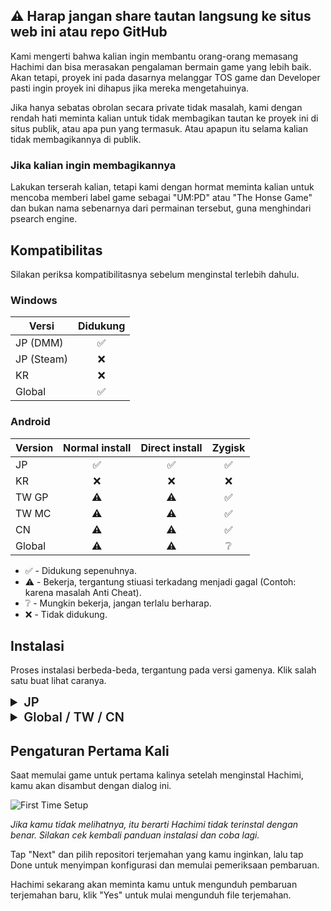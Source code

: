 ## ⚠️ Harap jangan share tautan langsung ke situs web ini atau repo GitHub
Kami mengerti bahwa kalian ingin membantu orang-orang memasang Hachimi dan bisa merasakan pengalaman bermain game yang lebih baik. Akan tetapi, proyek ini pada dasarnya melanggar TOS game dan Developer pasti ingin proyek ini dihapus jika mereka mengetahuinya.

Jika hanya sebatas obrolan secara private tidak masalah, kami dengan rendah hati meminta kalian untuk tidak membagikan tautan ke proyek ini di situs publik, atau apa pun yang termasuk.
Atau apapun itu selama kalian tidak membagikannya di publik.

### Jika kalian ingin membagikannya
Lakukan terserah kalian, tetapi kami dengan hormat meminta kalian untuk mencoba memberi label game sebagai "UM:PD" atau "The Honse Game" dan bukan nama sebenarnya dari permainan tersebut, guna menghindari psearch engine.

## Kompatibilitas

Silakan periksa kompatibilitasnya sebelum menginstal terlebih dahulu.

### Windows
| Versi | Didukung |
| --- | :---: |
| JP (DMM) | ✅ |
| JP (Steam) | ❌ |
| KR | ❌ |
| Global | ✅ |

### Android

| Version | Normal install | Direct install | Zygisk |
| --- | :---: | :---: | :---: |
| JP | ✅ | ✅ | ✅ |
| KR | ❌ | ❌ | ❌ |
| TW GP | ⚠️ | ⚠️ | ✅ |
| TW MC | ⚠️ | ⚠️ | ✅ |
| CN | ⚠️ | ⚠️ | ✅ |
| Global | ⚠️ | ⚠️ | ❔ |
- ✅ - Didukung sepenuhnya.
- ⚠️ - Bekerja, tergantung stiuasi terkadang menjadi gagal (Contoh: karena masalah Anti Cheat).
- ❔ - Mungkin bekerja, jangan terlalu berharap.
- ❌ - Tidak didukung.

## Instalasi

Proses instalasi berbeda-beda, tergantung pada versi gamenya. Klik salah satu buat lihat caranya.

<details>
<summary style="font-size: 20px; font-weight: 600;">JP</summary>
    
### Windows

Mulai dari versi v0.13.0, Hachimi saat ini mendukung dua metode dengan prosedur instalasi yang berbeda. **Pilih hanya satu metode, dan gunakan installer atau lakukan secara manual, JANGAN gunakan bersamaan.**

#### Metode 1: DotLocal DLL redirection (UnityPlayer.dll) (sangat direkomendasikan)

::: warning
Beberapa anti cheat seperti Vanguard tidak cocok dengan redirect DLL diaktifkan, meski pun itu tidak berpengaruh terhadap game tersebut. Nonaktifkan redirect DLL setiap kali kamu ingin bermain game yang menggunakan Vanguard atau anti cheat lain yang melakukan hal yang sama.
:::

::: info
Game tidak bisa berjalan setelah terinstall? Terlebih dahulu buka folder instalasi game, klik kanan pada file exe game, buka Properties, dan aktifkan **"Disable fullscreen optimizations"** di tab Compatibility.
:::

- **Cara menggunakan Hachimi installer:** Download hachimi terbaru `hachimi_installer.exe` di [Releases page](https://github.com/Hachimi-Hachimi/Hachimi/releases). Jalankan lalu pilih, **"UnityPlayer.dll" sebagai utama** dan klik install.

Ketika menginstall pertamakali, installer akan meminta permintaan untuk enable DotLocal DLL redirection. Pencet "OK" dan akan otomatis enable. **Kamu membutuhkan restar komputer untuk pertama kalinya.**

- **Cara manual**
1. Merujuk pada "Configure the registry" artikel [di sini](https://learn.microsoft.com/en-us/windows/win32/dlls/dynamic-link-library-redirection#optional-configure-the-registry) untuk enable DLL redirection. Restar komputer setelah kamu selesai.
2. Download `hachimi.dll` terbaru dari [Releases page](https://github.com/Hachimi-Hachimi/Hachimi/releases).
3. Di dalam game install folder, buat folder baru bernama `umamusume.exe.local` dan pindahkan DLL file di sini. ganti nama menjadi `UnityPlayer.dll`.
4. Download `cellar.dll` terbaru dari [Cellar Releases page](https://github.com/Hachimi-Hachimi/Cellar/releases).
5. Pindahkan `umamusume.exe.local` ganti nama menjadi `apphelp.dll`.

::: info
Tips untuk kamu yang ingin bermain LoL/Valorant: Kamu harus disable DLL redirection setiap kali kamu ingin bermain game tersebut. Kamu bisa dengan mudah langsung enable/disable menggunakan: https://github.com/LeadRDRK/DotLocalToggle/releases. Jalankan sampai muncul disabled DLL redirection dan restar komputer kamu.
:::

#### Metode 2: Plugin shimming (cri_mana_vpx.dll)

::: warning
Metode ini sudah tidak lagi berjalan. Silakan ikuti cara di bawah untuk cara migrasi ke metode 1.
:::

#### Migrasi dari metode 2 ke metode 1
Kamu mungkin migrasi dari metode 2 ke metode 1, proses ini tidak sepenuhnya mudah dibandingkan dengan sebaliknya (dari 1 -> 2, hanya unistall dan install). 

Kamu perlu menghapus Shinmy secara bersih terlebih dahulu; pastikan Shunmy tidak berjalan saat kamu menghapusnya karena dapat bertahan hingga 30 detik setelah DMM ditutup dan dapat memulihkan (aktif lagi) dengan sendirinya. **Cara termudah untuk melakukannya adalah dengan menggunakan installer** (yang juga kebetulan merupakan uninstaller), aplikasi tersebut akan membersihkan semuanya dengan aman.

Setelah itu, kamu bisa menginstall Hachimi secara normal.

### Android

Cara termudah menggunakan [UmaPatcher](https://github.com/LeadRDRK/UmaPatcher) yang akan memodifikasi APK untuk kamu. Disarankan agar kamu tidak mengisntall gamenya terlebih dahulu.

::: danger
Jika kamu sudah menginstall gamenya, kamu harus uninstall sebelum menginstal versi yang telah dipatch untuk pertama kalinya. Kamu bisa memperbarui game tersebut nantinya tanpa uninstall dengan menginstal versi patch lainnya (terbaru).
:::

::: danger
Jangan download APK dari APKPure, akan ada masalah nantinya.
:::

1. Download dan install versi terbaru UmaPatcher di [Releases page](https://github.com/LeadRDRK/UmaPatcher/releases).
2. Persiapkan instalasi package game, bahan-bahannya :
    - **Split APK files:** basis APK file split config APK (config.arm64_v8a, config.armeabi-v7a, etc.),
    pilih salah satu yang mendukung device (HP) kamu sekarang.
    Untuk sekarang yang didukung hanya versi JP.
    - **Single APK file**: Sebuah file APK yang full.
    - **XAPK file**: Sebuah file ZIP yang berisi file APK yang terpisah (ini adalah extensi yang diganti nama menjadi XAPK).
3. Buka UmaPatcher dan pilih "Normal install". Pilih file yang sebelumnya sudah kamu persiapkan.
4. Tap di Patch untuk memulai patching dan proses intalasi bakal dimulai.

Kamu harus mengulangi lagi proses cara 2 jika suatu saat aplikasi tersebut diperbarui.

#### Untuk Penggun Root
UmaPatcher menyertakan opsi instalasi yang di-root yang tidak memerlukan kamu untuk menghapus instalasi game dan memungkinkan game diperbarui secara normal dari aplikasi download mana pun.

Dengan game terpasang, tap di bagian atas layar beranda untuk memilih aplikasi yang ingin kamu timpa (jika diperlukan). Kemudian pilih "Direct Install" sebagai metode instalasi dan tap pada "Patch". Tidak diperlukan file tambahan.

Kamu perlu menginstalnya lagi setiap kali aplikasi diperbarui.

#### Cara manual
1. Download hasil jadi aplikasi yang ada di [Releases page](https://github.com/Hachimi-Hachimi/Hachimi/releases).
2. Ekstrak file APK dari game tersebut. kamu mungkin bisa menggunakan [apktool](https://apktool.org/) untuk ini.
3. Ganti nama `libmain.so` file di setiap folder di dalam `lib` ke `libmain_orig.so`.
4. Salin proxy ke folder yang sesuai. (contoh `libmain-arm64-v8a.so` pergi ke `lib/arm64-v8a`). Ganti namanya menjadi `libmain.so`.
5. Build file APK dan instal.
   
</details>

<details>
<summary style="font-size: 20px; font-weight: 600;">Global / TW / CN</summary>

### Windows

- Cara pake installer: Download Hachimi terbaru `hachimi_installer.exe` di [Releases page](https://github.com/Hachimi-Hachimi/Hachimi-Unity2020/releases). Jalankan dan klik Instal. Gak perlu ubah opsi apa pun jika kamu gak tahu artinya.
- Cara manual: Download paling baru Hachimi `hachimi.dll` di [Releases page](https://github.com/Hachimi-Hachimi/Hachimi-Unity2020/releases) dan taruh di direktori instalasi game. Ubah namanya menjadi `winhttp.dll`, `version.dll` atau `opengl32.dll`.

### Android

::: warning
Hachimi tidak dapat digunakan dengan versi ini (Global) tanpa root.
:::

#### Zygisk
Download zip Zygisk terbaru di [Releases page](https://github.com/Hachimi-Hachimi/Hachimi-Unity2020/releases) dan instal dengan Magisk atau KernelSU (dengan Zygisk Next).

</details>

## Pengaturan Pertama Kali
Saat memulai game untuk pertama kalinya setelah menginstal Hachimi, kamu akan disambut dengan dialog ini.

![First Time Setup](/assets/first-time-setup.jpg)

*Jika kamu tidak melihatnya, itu berarti Hachimi tidak terinstal dengan benar. Silakan cek kembali panduan instalasi dan coba lagi.*

Tap "Next" dan pilih repositori terjemahan yang kamu inginkan, lalu tap Done untuk menyimpan konfigurasi dan memulai pemeriksaan pembaruan.

Hachimi sekarang akan meminta kamu untuk mengunduh pembaruan terjemahan baru, klik "Yes" untuk mulai mengunduh file terjemahan.
